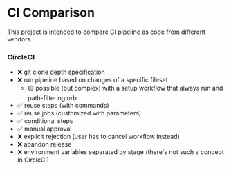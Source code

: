 # CI Comparison

This project is intended to compare CI pipeline as code from different vendors.

### CircleCI

- ❌ git clone depth specification
- ❌ run pipeline based on changes of a specific fileset
    - 🟡 possible (but complex) with a setup workflow that always run and path-filtering orb
- ✅ reuse steps (with commands)
- ✅ reuse jobs (customized with parameters)
- ✅ conditional steps
- ✅ manual approval
- ❌ explicit rejection (user has to cancel workflow instead)
- ❌ abandon release
- ❌ environment variables separated by stage (there's not such a concept in CircleCI)